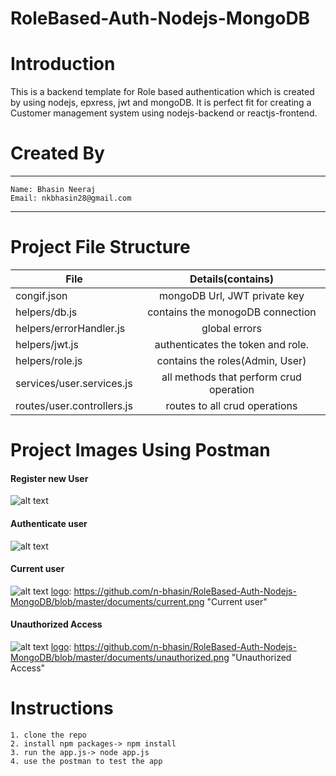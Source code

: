 # RoleBased-Auth-Nodejs-MongoDB

# Introduction

This is a backend template for Role based authentication which is created by using nodejs, epxress, jwt and mongoDB.
It is perfect fit for creating a Customer management system using nodejs-backend or reactjs-frontend.

# Created By

---

    Name: Bhasin Neeraj
    Email: nkbhasin28@gmail.com

---

# Project File Structure

| File                       |            Details(contains)            |
| -------------------------- | :-------------------------------------: |
| congif.json                |      mongoDB Url, JWT private key       |
| helpers/db.js              |    contains the monogoDB connection     |
| helpers/errorHandler.js    |              global errors              |
| helpers/jwt.js             |    authenticates the token and role.    |
| helpers/role.js            |     contains the roles(Admin, User)     |
| services/user.services.js  | all methods that perform crud operation |
| routes/user.controllers.js |      routes to all crud operations      |

# Project Images Using Postman

#### Register new User

![alt text][logo]

[logo]: https://github.com/n-bhasin/RoleBased-Auth-Nodejs-MongoDB/blob/master/documents/register.png "Register new user"

#### Authenticate user

![alt text][logo]

[logo]: https://github.com/n-bhasin/RoleBased-Auth-Nodejs-MongoDB/blob/master/documents/authenticate/authenticate.png "Authenticate user"

#### Current user
![alt text][logo]
[logo]: https://github.com/n-bhasin/RoleBased-Auth-Nodejs-MongoDB/blob/master/documents/current.png "Current user"

#### Unauthorized Access
![alt text][logo]
[logo]: https://github.com/n-bhasin/RoleBased-Auth-Nodejs-MongoDB/blob/master/documents/unauthorized.png "Unauthorized Access"

# Instructions

    1. clone the repo
    2. install npm packages-> npm install
    3. run the app.js-> node app.js
    4. use the postman to test the app
